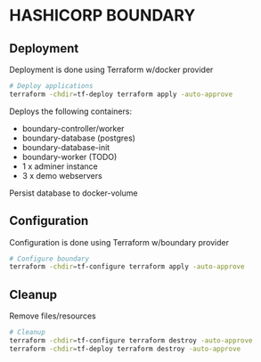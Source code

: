 # HASHICORP BOUNDARY

## Deployment
Deployment is done using Terraform w/docker provider

```bash
# Deploy applications
terraform -chdir=tf-deploy terraform apply -auto-approve
```

Deploys the following containers:
  * boundary-controller/worker
  * boundary-database (postgres)
  * boundary-database-init
  * boundary-worker (TODO)
  * 1 x adminer instance
  * 3 x demo webservers

Persist database to docker-volume

## Configuration
Configuration is done using Terraform w/boundary provider
```bash
# Configure boundary
terraform -chdir=tf-configure terraform apply -auto-approve
```

## Cleanup
Remove files/resources
```bash
# Cleanup
terraform -chdir=tf-configure terraform destroy -auto-approve
terraform -chdir=tf-deploy terraform destroy -auto-approve
```
